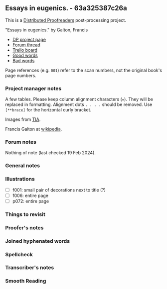 ## Essays in eugenics. - 63a325387c26a ##

This is a [Distributed Proofreaders](http://www.pgdp.net/) post-processing project.

"Essays in eugenics." by Galton, Francis

- [DP project page](http://www.pgdp.net/c/project.php?id=projectID63a325387c26a)
- [Forum thread](https://www.pgdp.net/phpBB3/viewtopic.php?t=78411)
- [Trello board](https://trello.com/b/8qxEv4eh/dp-essays-in-eugenics)
- [Good words](good_words.txt)
- [Bad words](bad_words.txt)

Page references (e.g. `001`) refer to the scan numbers, not the original book's page numbers.

### Project manager notes ###

A few tables. Please keep column alignment characters (`=`). They will be
replaced in formatting. Alignment dots `. . . .` should be removed. Use
`[**brace]` for the horizontal curly bracket.

Images from [TIA][1].

Francis Galton at [wikipedia][2].

[1]: https://archive.org/details/b21727922
[2]: https://en.wikipedia.org/wiki/Francis_Galton

### Forum notes ###

Nothing of note (last checked 19 Feb 2024).

### General notes ###

### Illustrations ###

- [ ] f001: small pair of decorations next to title (?)
- [ ] f006: entire page
- [ ] p072: entire page

### Things to revisit ###

### Proofer's notes ###

### Joined hyphenated words ###

### Spellcheck ###

### Transcriber's notes ###

### Smooth Reading ###

